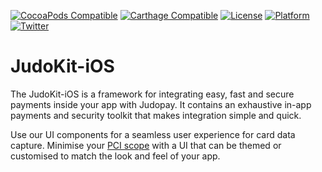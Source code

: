 [![CocoaPods Compatible](https://img.shields.io/cocoapods/v/JudoKit-iOS.svg)](https://img.shields.io/cocoapods/v/JudoKit-iOS.svg)
[![Carthage Compatible](https://img.shields.io/badge/Carthage-compatible-4BC51D.svg)](https://github.com/Carthage/Carthage)
[![License](https://img.shields.io/cocoapods/l/JudoKit-iOS.svg)](http://http://cocoadocs.org/docsets/JudoKit-iOS)
[![Platform](https://img.shields.io/cocoapods/p/JudoKit-iOS.svg)](http://http://cocoadocs.org/docsets/JudoKit-iOS)
[![Twitter](https://img.shields.io/badge/twitter-@JudoPayments-orange.svg)](http://twitter.com/JudoPayments)

# JudoKit-iOS

The JudoKit-iOS is a framework for integrating easy, fast and secure payments inside your app with Judopay. It contains an exhaustive in-app payments and security toolkit that makes integration simple and quick.

Use our UI components for a seamless user experience for card data capture. Minimise your [PCI scope](https://www.pcisecuritystandards.org/pci_security/completing_self_assessment) with a UI that can be themed or customised to match the look and feel of your app.